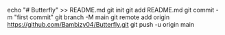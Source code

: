 echo "# Butterfly" >> README.md
git init
git add README.md
git commit -m "first commit"
git branch -M main
git remote add origin https://github.com/Bambizy04/Butterfly.git
git push -u origin main
